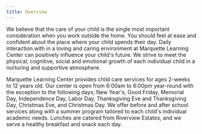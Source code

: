 ```yaml
---
title: Overview
---
```


We believe that the care of your child is the single most important consideration when you work outside the home. You should feel at ease and confident about the place where your child spends their day. Daily interaction with in a loving and caring environment at Marquette Learning Center can positively influence your child's future. We strive to meet the physical, cognitive, social and emotional growth of each individual child in a nurturing and supportive atmosphere.

Marquette Learning Center provides child care services for ages 2-weeks to 12 years old. Our center is open from 6:00am to 6:00pm year-round with the exception to the following days; New Year's, Good Friday, Memorial Day, Independence Day, Labor Day, Thanksgiving Eve and Thanksgiving Day, Christmas Eve, and Christmas Day. We offer before and after school services along with a summer program tailored to each child's individual academic needs. Lunches are catered from Riverview Estates, and we serve a healthy breakfast and snack each day.
